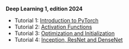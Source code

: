 **Deep Learning 1, edition 2024**

- Tutorial 1: [Introduction to PyTorch](https://github.com/msgtsuzuki/saved_models/blob/main/tutorial1/Tutorial01-N.ipynb)
- Tutorial 2: [Activation Functions](https://github.com/msgtsuzuki/saved_models/blob/main/tutorial2/Tutorial02-N.ipynb)
- Tutorial 3: [Optimization and Initialization](https://github.com/msgtsuzuki/saved_models/blob/main/tutorial3/Tutorial03-N.ipynb)
- Tutorial 4: [Inception, ResNet and DenseNet](https://github.com/msgtsuzuki/saved_models/blob/main/tutorial4/Tutorial04-N.ipynb)
